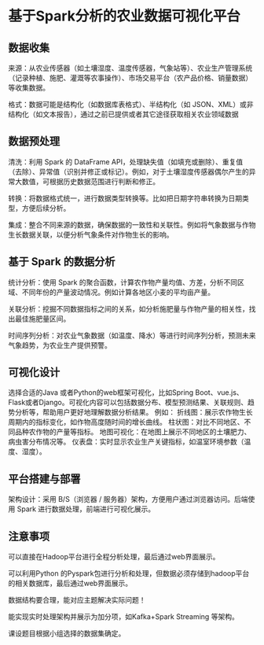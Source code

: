 # 基于Spark分析的农业数据可视化平台

## 数据收集

来源：从农业传感器（如土壤湿度、温度传感器，气象站等）、农业生产管理系统（记录种植、施肥、灌溉等农事操作）、市场交易平台（农产品价格、销量数据）等收集数据。

格式：数据可能是结构化（如数据库表格式）、半结构化（如 JSON、XML）或非结构化（如文本报告），通过之前已提供或者其它途径获取相关农业领域数据

## 数据预处理

清洗：利用 Spark 的 DataFrame API，处理缺失值（如填充或删除）、重复值（去除）、异常值（识别并修正或标记）。例如，对于土壤湿度传感器偶尔产生的异常大数值，可根据历史数据范围进行判断和修正。

转换：将数据格式统一，进行数据类型转换等。比如把日期字符串转换为日期类型，方便后续分析。

集成：整合不同来源的数据，确保数据的一致性和关联性。例如将气象数据与作物生长数据关联，以便分析气象条件对作物生长的影响。

## 基于 Spark 的数据分析

统计分析：使用 Spark 的聚合函数，计算农作物产量均值、方差，分析不同区域、不同年份的产量波动情况。例如计算各地区小麦的平均亩产量。

关联分析：挖掘不同数据指标之间的关系，如分析施肥量与作物产量的相关性，找出最佳施肥量区间。

时间序列分析：对农业气象数据（如温度、降水）等进行时间序列分析，预测未来气象趋势，为农业生产提供预警。

## 可视化设计

选择合适的Java 或者Python的web框架可视化，比如Spring Boot、vue.js、Flask或者Django。可视化内容可以包括数据分布、模型预测结果、关联规则、趋势分析等，帮助用户更好地理解数据分析结果。
例如：
折线图：展示农作物生长周期内的指标变化，如作物高度随时间的增长曲线。
柱状图：对比不同地区、不同品种农作物的产量等指标。
地图可视化：在地图上展示不同地区的土壤肥力、病虫害分布情况等。
仪表盘：实时显示农业生产关键指标，如温室环境参数（温度、湿度）。

## 平台搭建与部署

架构设计：采用 B/S（浏览器 / 服务器）架构，方便用户通过浏览器访问。后端使用 Spark 进行数据处理，前端进行可视化展示。

## 注意事项

可以直接在Hadoop平台进行全程分析处理，最后通过web界面展示。

可以利用Python 的Pyspark包进行分析和处理，但数据必须存储到hadoop平台的相关数据库，最后通过web界面展示。

数据结构要合理，能对应主题解决实际问题！

能实现实时处理架构并展示为加分项，如Kafka+Spark Streaming 等架构。

课设题目根据小组选择的数据集确定。
